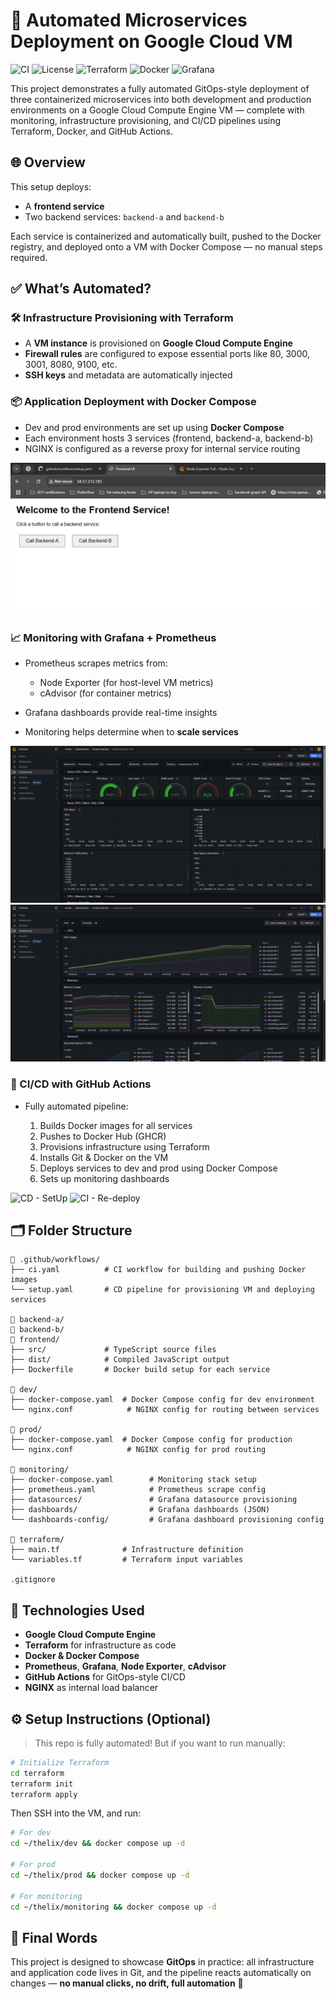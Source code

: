 # 🚀 Automated Microservices Deployment on Google Cloud VM

![CI](https://img.shields.io/github/actions/workflow/status/onukwilip/thelix/ci.yaml?label=CI%20Build&logo=github&style=flat-square)
![License](https://img.shields.io/github/license/onukwilip/thelix?style=flat-square)
![Terraform](https://img.shields.io/badge/infra-terraform-623CE4?logo=terraform&style=flat-square)
![Docker](https://img.shields.io/badge/built%20with-docker-2496ED?logo=docker&style=flat-square)
![Grafana](https://img.shields.io/badge/monitoring-grafana-F46800?logo=grafana&style=flat-square)

This project demonstrates a fully automated GitOps-style deployment of three containerized microservices into both development and production environments on a Google Cloud Compute Engine VM — complete with monitoring, infrastructure provisioning, and CI/CD pipelines using Terraform, Docker, and GitHub Actions.

## 🌐 Overview

This setup deploys:

- A **frontend service**
- Two backend services: `backend-a` and `backend-b`

Each service is containerized and automatically built, pushed to the Docker registry, and deployed onto a VM with Docker Compose — no manual steps required.

## ✅ What’s Automated?

### 🛠 Infrastructure Provisioning with Terraform

- A **VM instance** is provisioned on **Google Cloud Compute Engine**
- **Firewall rules** are configured to expose essential ports like 80, 3000, 3001, 8080, 9100, etc.
- **SSH keys** and metadata are automatically injected

### 📦 Application Deployment with Docker Compose

- Dev and prod environments are set up using **Docker Compose**
- Each environment hosts 3 services (frontend, backend-a, backend-b)
- NGINX is configured as a reverse proxy for internal service routing

![Services](./assets/Screenshot%202025-05-19%20034721.png)

### 📈 Monitoring with Grafana + Prometheus

- Prometheus scrapes metrics from:

  - Node Exporter (for host-level VM metrics)
  - cAdvisor (for container metrics)

- Grafana dashboards provide real-time insights
- Monitoring helps determine when to **scale services**

![Monitoring - Node Exporter](./assets/Node-Exporter-Full-Node-Exporter-Dashboards-Grafana-19-05-2025_03_46_AM.png)
![Monitoring - cAdvisor](./assets/Cadvisor-exporter-Node-Exporter-Dashboards-Grafana-19-05-2025_04_14_AM.png)

### 🔁 CI/CD with GitHub Actions

- Fully automated pipeline:

  1. Builds Docker images for all services
  2. Pushes to Docker Hub (GHCR)
  3. Provisions infrastructure using Terraform
  4. Installs Git & Docker on the VM
  5. Deploys services to dev and prod using Docker Compose
  6. Sets up monitoring dashboards

![CD - SetUp](./assets/-github-workflows-setup-yaml-·-onukwilip-thelix-cd9343e-19-05-2025_03_47_AM.png)
![CI - Re-deploy](./assets/-github-workflows-ci-yaml-·-onukwilip-thelix-4a32775-19-05-2025_04_12_AM.png)

## 🗂 Folder Structure

```
📁 .github/workflows/
├── ci.yaml          # CI workflow for building and pushing Docker images
└── setup.yaml       # CD pipeline for provisioning VM and deploying services

📁 backend-a/
📁 backend-b/
📁 frontend/
├── src/             # TypeScript source files
├── dist/            # Compiled JavaScript output
├── Dockerfile       # Docker build setup for each service

📁 dev/
├── docker-compose.yaml  # Docker Compose config for dev environment
└── nginx.conf            # NGINX config for routing between services

📁 prod/
├── docker-compose.yaml  # Docker Compose config for production
└── nginx.conf            # NGINX config for prod routing

📁 monitoring/
├── docker-compose.yaml        # Monitoring stack setup
├── prometheus.yaml            # Prometheus scrape config
├── datasources/               # Grafana datasource provisioning
├── dashboards/                # Grafana dashboards (JSON)
└── dashboards-config/         # Grafana dashboard provisioning config

📁 terraform/
├── main.tf              # Infrastructure definition
└── variables.tf         # Terraform input variables

.gitignore
```

## 🧠 Technologies Used

- **Google Cloud Compute Engine**
- **Terraform** for infrastructure as code
- **Docker & Docker Compose**
- **Prometheus**, **Grafana**, **Node Exporter**, **cAdvisor**
- **GitHub Actions** for GitOps-style CI/CD
- **NGINX** as internal load balancer

## ⚙️ Setup Instructions (Optional)

> This repo is fully automated! But if you want to run manually:

```bash
# Initialize Terraform
cd terraform
terraform init
terraform apply
```

Then SSH into the VM, and run:

```bash
# For dev
cd ~/thelix/dev && docker compose up -d

# For prod
cd ~/thelix/prod && docker compose up -d

# For monitoring
cd ~/thelix/monitoring && docker compose up -d
```

## 💬 Final Words

This project is designed to showcase **GitOps** in practice: all infrastructure and application code lives in Git, and the pipeline reacts automatically on changes — **no manual clicks, no drift, full automation** 🚀
